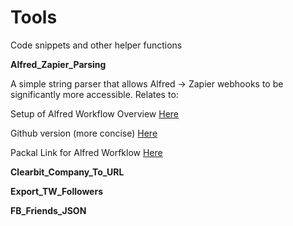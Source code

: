 # Tools
Code snippets and other helper functions

**Alfred_Zapier_Parsing**

A simple string parser that allows Alfred -> Zapier webhooks to be significantly more accessible. Relates to:

Setup of Alfred Workflow Overview [Here](https://zapier.com/blog/zapier-for-alfred/)

Github version (more concise) [Here](https://github.com/zapier/zapier-for-alfred)

Packal Link for Alfred Worfklow [Here](http://www.packal.org/workflow/zapier-alfred)


**Clearbit_Company_To_URL**


**Export_TW_Followers**


**FB_Friends_JSON**

